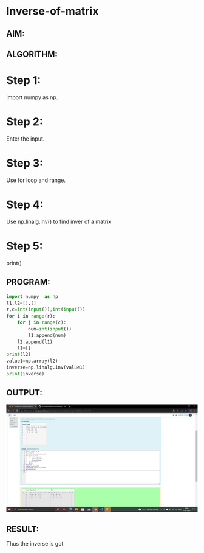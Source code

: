 # Inverse-of-matrix

## AIM:

## ALGORITHM:
# Step 1:
import numpy as np.

# Step 2:
Enter the input.

# Step 3:
Use for loop and range.

# Step 4:
Use np.linalg.inv() to find inver of a matrix

# Step 5:
print()

## PROGRAM:
```python
import numpy  as np
l1,l2=[],[]
r,c=int(input()),int(input())
for i in range(r):
    for j in range(c):
        num=int(input())
        l1.append(num)
    l2.append(l1)
    l1=[]
print(l2)
value1=np.array(l2)
inverse=np.linalg.inv(value1)
print(inverse)
```

## OUTPUT:
![output](./img.png)
## RESULT:
Thus the inverse is got
